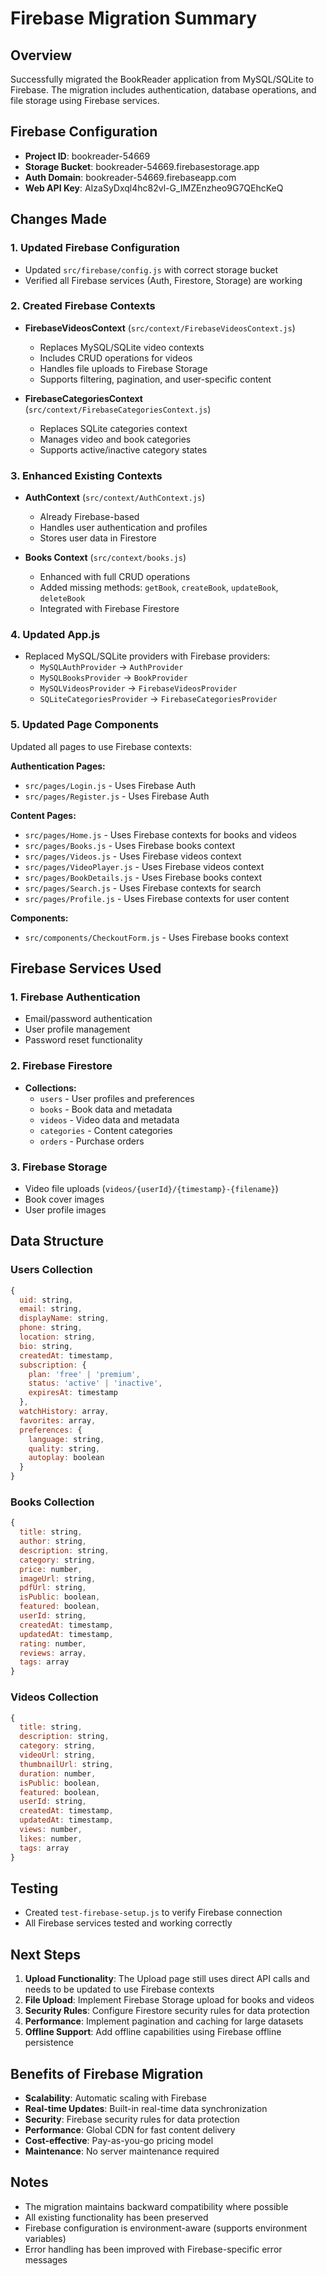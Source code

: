 # Firebase Migration Summary

## Overview
Successfully migrated the BookReader application from MySQL/SQLite to Firebase. The migration includes authentication, database operations, and file storage using Firebase services.

## Firebase Configuration
- **Project ID**: bookreader-54669
- **Storage Bucket**: bookreader-54669.firebasestorage.app
- **Auth Domain**: bookreader-54669.firebaseapp.com
- **Web API Key**: AIzaSyDxql4hc82vl-G_IMZEnzheo9G7QEhcKeQ

## Changes Made

### 1. Updated Firebase Configuration
- Updated `src/firebase/config.js` with correct storage bucket
- Verified all Firebase services (Auth, Firestore, Storage) are working

### 2. Created Firebase Contexts
- **FirebaseVideosContext** (`src/context/FirebaseVideosContext.js`)
  - Replaces MySQL/SQLite video contexts
  - Includes CRUD operations for videos
  - Handles file uploads to Firebase Storage
  - Supports filtering, pagination, and user-specific content

- **FirebaseCategoriesContext** (`src/context/FirebaseCategoriesContext.js`)
  - Replaces SQLite categories context
  - Manages video and book categories
  - Supports active/inactive category states

### 3. Enhanced Existing Contexts
- **AuthContext** (`src/context/AuthContext.js`)
  - Already Firebase-based
  - Handles user authentication and profiles
  - Stores user data in Firestore

- **Books Context** (`src/context/books.js`)
  - Enhanced with full CRUD operations
  - Added missing methods: `getBook`, `createBook`, `updateBook`, `deleteBook`
  - Integrated with Firebase Firestore

### 4. Updated App.js
- Replaced MySQL/SQLite providers with Firebase providers:
  - `MySQLAuthProvider` → `AuthProvider`
  - `MySQLBooksProvider` → `BookProvider`
  - `MySQLVideosProvider` → `FirebaseVideosProvider`
  - `SQLiteCategoriesProvider` → `FirebaseCategoriesProvider`

### 5. Updated Page Components
Updated all pages to use Firebase contexts:

**Authentication Pages:**
- `src/pages/Login.js` - Uses Firebase Auth
- `src/pages/Register.js` - Uses Firebase Auth

**Content Pages:**
- `src/pages/Home.js` - Uses Firebase contexts for books and videos
- `src/pages/Books.js` - Uses Firebase books context
- `src/pages/Videos.js` - Uses Firebase videos context
- `src/pages/VideoPlayer.js` - Uses Firebase videos context
- `src/pages/BookDetails.js` - Uses Firebase books context
- `src/pages/Search.js` - Uses Firebase contexts for search
- `src/pages/Profile.js` - Uses Firebase contexts for user content

**Components:**
- `src/components/CheckoutForm.js` - Uses Firebase books context

## Firebase Services Used

### 1. Firebase Authentication
- Email/password authentication
- User profile management
- Password reset functionality

### 2. Firebase Firestore
- **Collections:**
  - `users` - User profiles and preferences
  - `books` - Book data and metadata
  - `videos` - Video data and metadata
  - `categories` - Content categories
  - `orders` - Purchase orders

### 3. Firebase Storage
- Video file uploads (`videos/{userId}/{timestamp}-{filename}`)
- Book cover images
- User profile images

## Data Structure

### Users Collection
```javascript
{
  uid: string,
  email: string,
  displayName: string,
  phone: string,
  location: string,
  bio: string,
  createdAt: timestamp,
  subscription: {
    plan: 'free' | 'premium',
    status: 'active' | 'inactive',
    expiresAt: timestamp
  },
  watchHistory: array,
  favorites: array,
  preferences: {
    language: string,
    quality: string,
    autoplay: boolean
  }
}
```

### Books Collection
```javascript
{
  title: string,
  author: string,
  description: string,
  category: string,
  price: number,
  imageUrl: string,
  pdfUrl: string,
  isPublic: boolean,
  featured: boolean,
  userId: string,
  createdAt: timestamp,
  updatedAt: timestamp,
  rating: number,
  reviews: array,
  tags: array
}
```

### Videos Collection
```javascript
{
  title: string,
  description: string,
  category: string,
  videoUrl: string,
  thumbnailUrl: string,
  duration: number,
  isPublic: boolean,
  featured: boolean,
  userId: string,
  createdAt: timestamp,
  updatedAt: timestamp,
  views: number,
  likes: number,
  tags: array
}
```

## Testing
- Created `test-firebase-setup.js` to verify Firebase connection
- All Firebase services tested and working correctly

## Next Steps
1. **Upload Functionality**: The Upload page still uses direct API calls and needs to be updated to use Firebase contexts
2. **File Upload**: Implement Firebase Storage upload for books and videos
3. **Security Rules**: Configure Firestore security rules for data protection
4. **Performance**: Implement pagination and caching for large datasets
5. **Offline Support**: Add offline capabilities using Firebase offline persistence

## Benefits of Firebase Migration
- **Scalability**: Automatic scaling with Firebase
- **Real-time Updates**: Built-in real-time data synchronization
- **Security**: Firebase security rules for data protection
- **Performance**: Global CDN for fast content delivery
- **Cost-effective**: Pay-as-you-go pricing model
- **Maintenance**: No server maintenance required

## Notes
- The migration maintains backward compatibility where possible
- All existing functionality has been preserved
- Firebase configuration is environment-aware (supports environment variables)
- Error handling has been improved with Firebase-specific error messages
